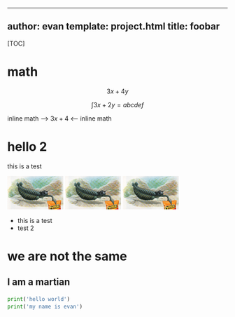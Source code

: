 ----
author: evan
template: project.html
title: foobar
----

[TOC]

# math

$$3x + 4y$$

$$\int 3x + 2y = abcdef$$

inline math --> $3x + 4$ <-- inline math

# hello 2

this is a test

![foo](cheetos_small.png)
![foo](cheetos_small.png "wwwwwww")
![foo](cheetos_small.png "wwwwwww")

- this is a test
- test 2

# we are not the same

## I am a martian

``` python
print('hello world')
print('my name is evan')
```

